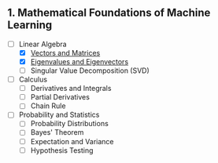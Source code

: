 ## 1. Mathematical Foundations of Machine Learning
- [ ] Linear Algebra
  - [x] [Vectors and Matrices](./vectors_and_matrices.ipynb)
  - [x] [Eigenvalues and Eigenvectors](./eigenvalues_and_eigenvectors.ipynb)
  - [ ] Singular Value Decomposition (SVD)
- [ ] Calculus
  - [ ] Derivatives and Integrals
  - [ ] Partial Derivatives
  - [ ] Chain Rule
- [ ] Probability and Statistics
  - [ ] Probability Distributions
  - [ ] Bayes' Theorem
  - [ ] Expectation and Variance
  - [ ] Hypothesis Testing